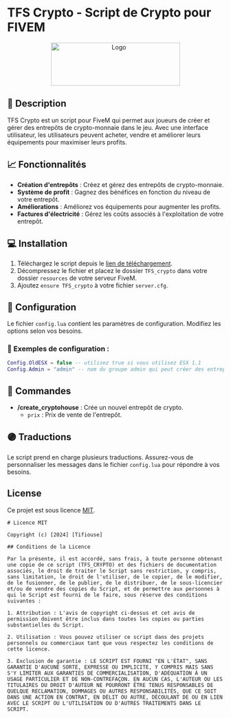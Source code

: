 # TFS Crypto - Script de Crypto pour FIVEM

<p align="center">
  <img src="https://cdn.discordapp.com/attachments/1291112806451511369/1300131722381361152/FiveM_GTA_V_Logo.png?ex=671fb985&is=671e6805&hm=1ad9f041a278429449b639691945a5986bc0c61f6198aec86f1111ff5fd93734&" alt="Logo" width="300" height="100"/>
</p>

## 📜 Description

TFS Crypto est un script pour FiveM qui permet aux joueurs de créer et gérer des entrepôts de crypto-monnaie dans le jeu. Avec une interface utilisateur, les utilisateurs peuvent acheter, vendre et améliorer leurs équipements pour maximiser leurs profits.

## 📈 Fonctionnalités

- **Création d'entrepôts** : Créez et gérez des entrepôts de crypto-monnaie.
- **Système de profit** : Gagnez des bénéfices en fonction du niveau de votre entrepôt.
- **Améliorations** : Améliorez vos équipements pour augmenter les profits.
- **Factures d'électricité** : Gérez les coûts associés à l'exploitation de votre entrepôt.

## 💻 Installation

1. Téléchargez le script depuis le [lien de téléchargement](https://github.com/tifiouse-root/TFS_CRYPTO/archive/refs/heads/main.zip).
2. Décompressez le fichier et placez le dossier `TFS_crypto` dans votre dossier `resources` de votre serveur FiveM.
3. Ajoutez `ensure TFS_crypto` à votre fichier `server.cfg`.

## 📜 Configuration

Le fichier `config.lua` contient les paramètres de configuration. Modifiez les options selon vos besoins.

### 📜 Exemples de configuration :

```lua
Config.OldESX = false -- utilisez true si vous utilisez ESX 1.1
Config.Admin = "admin" -- nom du groupe admin qui peut créer des entrepôts 
```

## 🧪 Commandes

- **/create_cryptohouse** : Crée un nouvel entrepôt de crypto.
  - `prix` : Prix de vente de l'entrepôt.

## 🟣 Traductions

Le script prend en charge plusieurs traductions. Assurez-vous de personnaliser les messages dans le fichier `config.lua` pour répondre à vos besoins.

## License

Ce projet est sous licence [MIT](#).
```
# Licence MIT

Copyright (c) [2024] [Tifiouse]

## Conditions de la Licence

Par la présente, il est accordé, sans frais, à toute personne obtenant une copie de ce script (TFS_CRYPTO) et des fichiers de documentation associés, le droit de traiter le Script sans restriction, y compris, sans limitation, le droit de l'utiliser, de le copier, de le modifier, de le fusionner, de le publier, de le distribuer, de le sous-licencier et/ou de vendre des copies du Script, et de permettre aux personnes à qui le Script est fourni de le faire, sous réserve des conditions suivantes :

1. Attribution : L'avis de copyright ci-dessus et cet avis de permission doivent être inclus dans toutes les copies ou parties substantielles du Script.

2. Utilisation : Vous pouvez utiliser ce script dans des projets personnels ou commerciaux tant que vous respectez les conditions de cette licence.

3. Exclusion de garantie : LE SCRIPT EST FOURNI "EN L'ÉTAT", SANS GARANTIE D'AUCUNE SORTE, EXPRESSE OU IMPLICITE, Y COMPRIS MAIS SANS S'Y LIMITER AUX GARANTIES DE COMMERCIALISATION, D'ADÉQUATION À UN USAGE PARTICULIER ET DE NON-CONTREFAÇON. EN AUCUN CAS, L'AUTEUR OU LES TITULAIRES DU DROIT D'AUTEUR NE POURRONT ÊTRE TENUS RESPONSABLES DE QUELQUE RECLAMATION, DOMMAGES OU AUTRES RESPONSABILITÉS, QUE CE SOIT DANS UNE ACTION EN CONTRAT, EN DÉLIT OU AUTRE, DÉCOULANT DE OU EN LIEN AVEC LE SCRIPT OU L'UTILISATION OU D'AUTRES TRAITEMENTS DANS LE SCRIPT.
```
